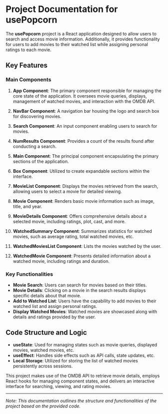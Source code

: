 # Project Documentation for usePopcorn

The **usePopcorn** project is a React application designed to allow users to search and access movie information. Additionally, it provides functionality for users to add movies to their watched list while assigning personal ratings to each movie.

## Key Features

### Main Components

1. **App Component**: The primary component responsible for managing the core state of the application. It oversees movie queries, displays, management of watched movies, and interaction with the OMDB API.

2. **NavBar Component**: A navigation bar housing the logo and search box for discovering movies.

3. **Search Component**: An input component enabling users to search for movies.

4. **NumResults Component**: Provides a count of the results found after conducting a search.

5. **Main Component**: The principal component encapsulating the primary sections of the application.

6. **Box Component**: Utilized to create expandable sections within the interface.

7. **MovieList Component**: Displays the movies retrieved from the search, allowing users to select a movie for detailed viewing.

8. **Movie Component**: Renders basic movie information such as image, title, and year.

9. **MovieDetails Component**: Offers comprehensive details about a selected movie, including ratings, plot, cast, and more.

10. **WatchedSummary Component**: Summarizes statistics for watched movies, such as average rating, total watched movies, etc.

11. **WatchedMoviesList Component**: Lists the movies watched by the user.

12. **WatchedMovie Component**: Presents detailed information about a watched movie, including ratings and duration.

### Key Functionalities

- **Movie Search**: Users can search for movies based on their titles.
- **Movie Details**: Clicking on a movie in the search results displays specific details about that movie.
- **Add to Watched List**: Users have the capability to add movies to their watched list and assign personal ratings.
- **Display Watched Movies**: Watched movies are showcased along with details and ratings provided by the user.

## Code Structure and Logic

- **useState**: Used for managing states such as movie queries, displayed movies, watched movies, etc.
- **useEffect**: Handles side effects such as API calls, state updates, etc.
- **Local Storage**: Utilized for storing the list of watched movies persistently across sessions.

This project makes use of the OMDB API to retrieve movie details, employs React hooks for managing component states, and delivers an interactive interface for searching, viewing, and rating movies.

---

*Note: This documentation outlines the structure and functionalities of the project based on the provided code.*
